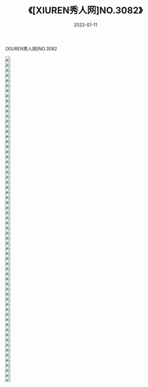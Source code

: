 ﻿---
layout: post
title:  《[XIUREN秀人网]NO.3082》
date:   2022-01-11
img: http://img.660000.xyz/Sharelink/秀人网/秀人网第04部分/[XIUREN秀人网]NO.3082/000.jpg
categories: [美女, 清纯, 唯美]
---

[XIUREN秀人网]NO.3082

 ![](http://img.660000.xyz/Sharelink/秀人网/秀人网第04部分/[XIUREN秀人网]NO.3082/001.jpg) <br>![](http://img.660000.xyz/Sharelink/秀人网/秀人网第04部分/[XIUREN秀人网]NO.3082/002.jpg) <br>![](http://img.660000.xyz/Sharelink/秀人网/秀人网第04部分/[XIUREN秀人网]NO.3082/003.jpg) <br>![](http://img.660000.xyz/Sharelink/秀人网/秀人网第04部分/[XIUREN秀人网]NO.3082/004.jpg) <br>![](http://img.660000.xyz/Sharelink/秀人网/秀人网第04部分/[XIUREN秀人网]NO.3082/005.jpg) <br>![](http://img.660000.xyz/Sharelink/秀人网/秀人网第04部分/[XIUREN秀人网]NO.3082/006.jpg) <br>![](http://img.660000.xyz/Sharelink/秀人网/秀人网第04部分/[XIUREN秀人网]NO.3082/007.jpg) <br>![](http://img.660000.xyz/Sharelink/秀人网/秀人网第04部分/[XIUREN秀人网]NO.3082/008.jpg) <br>![](http://img.660000.xyz/Sharelink/秀人网/秀人网第04部分/[XIUREN秀人网]NO.3082/009.jpg) <br>![](http://img.660000.xyz/Sharelink/秀人网/秀人网第04部分/[XIUREN秀人网]NO.3082/010.jpg) <br>![](http://img.660000.xyz/Sharelink/秀人网/秀人网第04部分/[XIUREN秀人网]NO.3082/011.jpg) <br>![](http://img.660000.xyz/Sharelink/秀人网/秀人网第04部分/[XIUREN秀人网]NO.3082/012.jpg) <br>![](http://img.660000.xyz/Sharelink/秀人网/秀人网第04部分/[XIUREN秀人网]NO.3082/013.jpg) <br>![](http://img.660000.xyz/Sharelink/秀人网/秀人网第04部分/[XIUREN秀人网]NO.3082/014.jpg) <br>![](http://img.660000.xyz/Sharelink/秀人网/秀人网第04部分/[XIUREN秀人网]NO.3082/015.jpg) <br>![](http://img.660000.xyz/Sharelink/秀人网/秀人网第04部分/[XIUREN秀人网]NO.3082/016.jpg) <br>![](http://img.660000.xyz/Sharelink/秀人网/秀人网第04部分/[XIUREN秀人网]NO.3082/017.jpg) <br>![](http://img.660000.xyz/Sharelink/秀人网/秀人网第04部分/[XIUREN秀人网]NO.3082/018.jpg) <br>![](http://img.660000.xyz/Sharelink/秀人网/秀人网第04部分/[XIUREN秀人网]NO.3082/019.jpg) <br>![](http://img.660000.xyz/Sharelink/秀人网/秀人网第04部分/[XIUREN秀人网]NO.3082/020.jpg) <br>![](http://img.660000.xyz/Sharelink/秀人网/秀人网第04部分/[XIUREN秀人网]NO.3082/021.jpg) <br>![](http://img.660000.xyz/Sharelink/秀人网/秀人网第04部分/[XIUREN秀人网]NO.3082/022.jpg) <br>![](http://img.660000.xyz/Sharelink/秀人网/秀人网第04部分/[XIUREN秀人网]NO.3082/023.jpg) <br>![](http://img.660000.xyz/Sharelink/秀人网/秀人网第04部分/[XIUREN秀人网]NO.3082/024.jpg) <br>![](http://img.660000.xyz/Sharelink/秀人网/秀人网第04部分/[XIUREN秀人网]NO.3082/025.jpg) <br>![](http://img.660000.xyz/Sharelink/秀人网/秀人网第04部分/[XIUREN秀人网]NO.3082/026.jpg) <br>![](http://img.660000.xyz/Sharelink/秀人网/秀人网第04部分/[XIUREN秀人网]NO.3082/027.jpg) <br>![](http://img.660000.xyz/Sharelink/秀人网/秀人网第04部分/[XIUREN秀人网]NO.3082/028.jpg) <br>![](http://img.660000.xyz/Sharelink/秀人网/秀人网第04部分/[XIUREN秀人网]NO.3082/029.jpg) <br>![](http://img.660000.xyz/Sharelink/秀人网/秀人网第04部分/[XIUREN秀人网]NO.3082/030.jpg) <br>![](http://img.660000.xyz/Sharelink/秀人网/秀人网第04部分/[XIUREN秀人网]NO.3082/031.jpg) <br>![](http://img.660000.xyz/Sharelink/秀人网/秀人网第04部分/[XIUREN秀人网]NO.3082/032.jpg) <br>![](http://img.660000.xyz/Sharelink/秀人网/秀人网第04部分/[XIUREN秀人网]NO.3082/033.jpg) <br>![](http://img.660000.xyz/Sharelink/秀人网/秀人网第04部分/[XIUREN秀人网]NO.3082/034.jpg) <br>![](http://img.660000.xyz/Sharelink/秀人网/秀人网第04部分/[XIUREN秀人网]NO.3082/035.jpg) <br>![](http://img.660000.xyz/Sharelink/秀人网/秀人网第04部分/[XIUREN秀人网]NO.3082/036.jpg) <br>![](http://img.660000.xyz/Sharelink/秀人网/秀人网第04部分/[XIUREN秀人网]NO.3082/037.jpg) <br>![](http://img.660000.xyz/Sharelink/秀人网/秀人网第04部分/[XIUREN秀人网]NO.3082/038.jpg) <br>![](http://img.660000.xyz/Sharelink/秀人网/秀人网第04部分/[XIUREN秀人网]NO.3082/039.jpg) <br>![](http://img.660000.xyz/Sharelink/秀人网/秀人网第04部分/[XIUREN秀人网]NO.3082/040.jpg) <br>![](http://img.660000.xyz/Sharelink/秀人网/秀人网第04部分/[XIUREN秀人网]NO.3082/041.jpg) <br>![](http://img.660000.xyz/Sharelink/秀人网/秀人网第04部分/[XIUREN秀人网]NO.3082/042.jpg) <br>![](http://img.660000.xyz/Sharelink/秀人网/秀人网第04部分/[XIUREN秀人网]NO.3082/043.jpg) <br>![](http://img.660000.xyz/Sharelink/秀人网/秀人网第04部分/[XIUREN秀人网]NO.3082/044.jpg) <br>![](http://img.660000.xyz/Sharelink/秀人网/秀人网第04部分/[XIUREN秀人网]NO.3082/045.jpg) <br>![](http://img.660000.xyz/Sharelink/秀人网/秀人网第04部分/[XIUREN秀人网]NO.3082/046.jpg) <br>![](http://img.660000.xyz/Sharelink/秀人网/秀人网第04部分/[XIUREN秀人网]NO.3082/047.jpg) <br>![](http://img.660000.xyz/Sharelink/秀人网/秀人网第04部分/[XIUREN秀人网]NO.3082/048.jpg) <br>![](http://img.660000.xyz/Sharelink/秀人网/秀人网第04部分/[XIUREN秀人网]NO.3082/049.jpg) <br>![](http://img.660000.xyz/Sharelink/秀人网/秀人网第04部分/[XIUREN秀人网]NO.3082/050.jpg) <br>![](http://img.660000.xyz/Sharelink/秀人网/秀人网第04部分/[XIUREN秀人网]NO.3082/051.jpg) <br>![](http://img.660000.xyz/Sharelink/秀人网/秀人网第04部分/[XIUREN秀人网]NO.3082/052.jpg) <br>![](http://img.660000.xyz/Sharelink/秀人网/秀人网第04部分/[XIUREN秀人网]NO.3082/053.jpg) <br>![](http://img.660000.xyz/Sharelink/秀人网/秀人网第04部分/[XIUREN秀人网]NO.3082/054.jpg) <br>![](http://img.660000.xyz/Sharelink/秀人网/秀人网第04部分/[XIUREN秀人网]NO.3082/055.jpg) <br>![](http://img.660000.xyz/Sharelink/秀人网/秀人网第04部分/[XIUREN秀人网]NO.3082/056.jpg) <br>![](http://img.660000.xyz/Sharelink/秀人网/秀人网第04部分/[XIUREN秀人网]NO.3082/057.jpg) <br>![](http://img.660000.xyz/Sharelink/秀人网/秀人网第04部分/[XIUREN秀人网]NO.3082/058.jpg) <br>![](http://img.660000.xyz/Sharelink/秀人网/秀人网第04部分/[XIUREN秀人网]NO.3082/059.jpg) <br>![](http://img.660000.xyz/Sharelink/秀人网/秀人网第04部分/[XIUREN秀人网]NO.3082/060.jpg) <br>![](http://img.660000.xyz/Sharelink/秀人网/秀人网第04部分/[XIUREN秀人网]NO.3082/061.jpg) <br>![](http://img.660000.xyz/Sharelink/秀人网/秀人网第04部分/[XIUREN秀人网]NO.3082/062.jpg) <br>![](http://img.660000.xyz/Sharelink/秀人网/秀人网第04部分/[XIUREN秀人网]NO.3082/063.jpg) <br>![](http://img.660000.xyz/Sharelink/秀人网/秀人网第04部分/[XIUREN秀人网]NO.3082/064.jpg) <br>